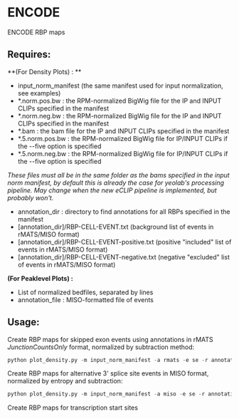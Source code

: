 # ENCODE
ENCODE RBP maps

## Requires:
**(For Density Plots) : **
- input_norm_manifest (the same manifest used for input normalization, see examples)
- *.norm.pos.bw : the RPM-normalized BigWig file for the IP and INPUT CLIPs specified in the manifest
- *.norm.neg.bw : the RPM-normalized BigWig file for the IP and INPUT CLIPs specified in the manifest
- *.bam : the bam file for the IP and INPUT CLIPs specified in the manifest
- *.5.norm.pos.bw : the RPM-normalized BigWig file for IP/INPUT CLIPs if the --five option is specified
- *.5.norm.neg.bw : the RPM-normalized BigWig file for IP/INPUT CLIPs if the --five option is specified

*These files must all be in the same folder as the bams specified in the input norm manifest, by default this is already the case for yeolab's processing pipeline. May change when the new eCLIP pipeline is implemented, but probably won't.*

- annotation_dir : directory to find annotations for all RBPs specified in the manifest
- [annotation_dir]/RBP-CELL-EVENT.txt (background list of events in rMATS/MISO format)
- [annotation_dir]/RBP-CELL-EVENT-positive.txt (positive "included" list of events in rMATS/MISO format)
- [annotation_dir]/RBP-CELL-EVENT-negative.txt (negative "excluded" list of events in rMATS/MISO format)

**(For Peaklevel Plots) :**
- List of normalized bedfiles, separated by lines
- annotation_file : MISO-formatted file of events

## Usage:

Create RBP maps for skipped exon events using annotations in rMATS *JunctionCountsOnly* format, normalized by subtraction method:
```python
python plot_density.py -m input_norm_manifest -a rmats -e se -r annotation_dir -o output_dir --subtract
```
Create RBP maps for alternative 3' splice site events in MISO format, normalized by entropy and subtraction:
```python
python plot_density.py -m input_norm_manifest -a miso -e se -r annotation_dir -o output_dir --entropy --subtract
```
Create RBP maps for transcription start sites 
